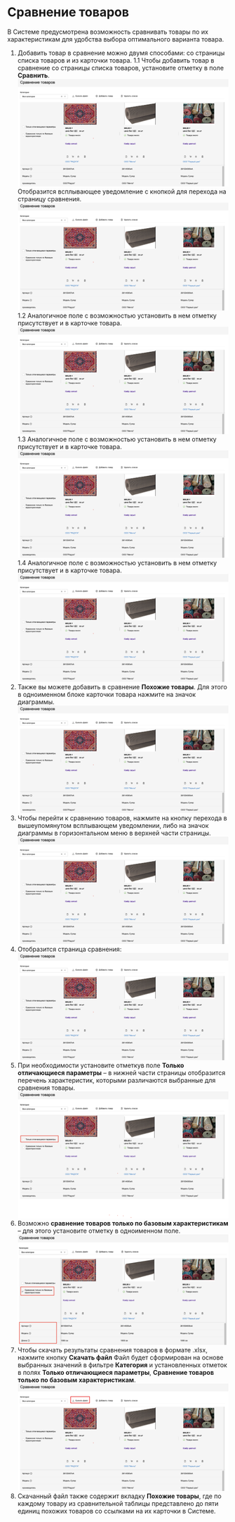 # Cравнение товаров
В Системе предусмотрена возможность сравнивать товары по их характеристикам для удобства выбора оптимального варианта товара.
1. Добавить товар в сравнение можно двумя способами: со страницы списка товаров и из карточки товара.
    1.1 Чтобы добавить товар в сравнение со страницы списка товаров, установите отметку в поле **Сравнить**.  ![Картинка 1](images/115513.png) Отобразится всплывающее уведомление с кнопкой для перехода на страницу сравнения.
   ![Имя картинки](images/115513.png) 
    1.2 Аналогичное поле с возможностью установить в нем отметку присутствует и в карточке товара.
    ![Имя картинки](images/115513.png)
    1.3 Аналогичное поле с возможностью установить в нем отметку присутствует и в карточке товара.
    ![Имя картинки](images/115513.png)
    1.4 Аналогичное поле с возможностью установить в нем отметку присутствует и в карточке товара.
    ![Имя картинки](images/115513.png)
1. Также вы можете добавить в сравнение **Похожие товары**. Для этого в одноименном блоке карточки товара нажмите на значок диаграммы. ![Имя картинки](images/115513.png)
1. Чтобы перейти к сравнению товаров, нажмите на кнопку перехода в вышеупомянутом всплывающем уведомлении, либо на значок диаграммы в горизонтальном меню в верхней части страницы.![Имя картинки](images/115513.png)
1. Отобразится страница сравнения:![Имя картинки](images/115513.png)
1. При необходимости установите отметкув поле **Только отличающиеся параметры** – в нижней части страницы отобразится перечень характеристик, которыми различаются выбранные для сравнения товары.![Только отличающиеся параметры](images/225513.png)
1. Возможно **сравнение товаров только по базовым характеристикам** – для этого установите отметку в одноименном поле. ![сравнение товаров только по базовым характеристикам](images/335513.png)
1. Чтобы скачать результаты сравнения товаров в формате .xlsx, нажмите кнопку **Скачать файл**
Файл будет сформирован на основе выбранных значений в фильтре **Категория** и установленных отметок в полях **Только отличающиеся параметры**, **Сравнение товаров только по базовым характеристикам**. ![Файл](images/445513.png)
1. Скачанный файл также содержит вкладку **Похожие товары**, где по каждому товару из сравнительной таблицы представлено до пяти единиц похожих товаров со ссылками на их карточки в Системе.